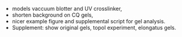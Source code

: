 
* models vaccuum blotter and UV crosslinker,
* shorten background on CQ gels,
* nicer example figure and supplemental script for gel analysis.
* Supplement: show original gels, topoI experiment, elongatus
gels.
